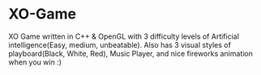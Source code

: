 XO-Game
=======

XO Game written in C++ &amp; OpenGL with 3 difficulty levels of Artificial intelligence(Easy, medium, unbeatable). 
Also has 3 visual styles of playboard(Black, White, Red), Music Player, and nice fireworks animation when you win :)

[](https://raw.githubusercontent.com/IonUreche/XO-Game/master/Screen1.jpg)
[](https://raw.githubusercontent.com/IonUreche/XO-Game/master/Screen2.jpg)
[](https://raw.githubusercontent.com/IonUreche/XO-Game/master/Screen3.jpg)

